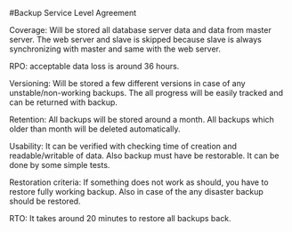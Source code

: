 #Backup Service Level Agreement

Coverage: Will be stored all database server data and data from master server. The web server and slave is skipped because slave is always synchronizing with master and same with the web server. 

RPO: acceptable data loss is around 36 hours.

Versioning: Will be stored a few different versions in case of any unstable/non-working backups. The all progress will be easily tracked and can be returned with backup. 

Retention: All backups will be stored around a month. All backups which older than month will be deleted automatically.

Usability: It can be verified with checking time of creation and readable/writable of data. Also backup must have be restorable. It can be done by some simple tests.

Restoration criteria: If something does not work as should, you have to restore fully working backup. Also in case of the any disaster backup should be restored.

RTO: It takes around 20 minutes to restore all backups back.
